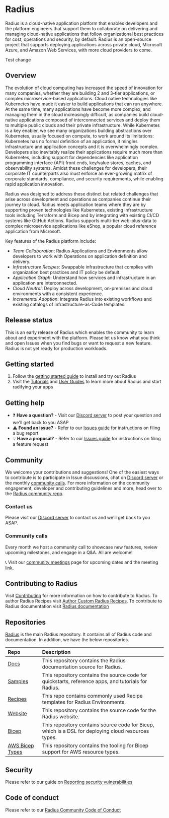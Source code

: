 # Radius

Radius is a cloud-native application platform that enables developers and the platform engineers that support them to collaborate on delivering and managing cloud-native applications that follow organizational best practices for cost, operations and security, by default. Radius is an open-source project that supports deploying applications across private cloud, Microsoft Azure, and Amazon Web Services, with more cloud providers to come.

Test change

## Overview

The evolution of cloud computing has increased the speed of innovation for many companies, whether they are building 2 and 3-tier applications, or complex microservice-based applications. Cloud native technologies like Kubernetes have made it easier to build applications that can run anywhere. At the same time, many applications have become more complex, and managing them in the cloud increasingly difficult, as companies build cloud-native applications composed of interconnected services and deploy them to multiple public clouds and their private infrastructure. While Kubernetes is a key enabler, we see many organizations building abstractions over Kubernetes, usually focused on compute, to work around its limitations:  Kubernetes has no formal definition of an application, it mingles infrastructure and application concepts and it is overwhelmingly complex.  Developers also inevitably realize their applications require much more than Kubernetes, including support for dependencies like application programming interface (API) front ends, key/value stores, caches, and observability systems.  Amidst these challenges for developers, their corporate IT counterparts also must enforce an ever-growing matrix of corporate standards, compliance, and security requirements, while enabling rapid application innovation. 

Radius was designed to address these distinct but related challenges that arise across development and operations as companies continue their journey to cloud.  Radius meets application teams where they are by supporting proven technologies like Kubernetes, existing infrastructure tools including Terraform and Bicep and by integrating with existing CI/CD systems like GitHub Actions. Radius supports multi-tier web-plus-data to complex microservice applications like eShop, a popular cloud reference application from Microsoft.

Key features of the Radius platform include: 
- *Team Collaboration*: Radius Applications and Environments allow developers to work with Operations on application definition and delivery.
- *Infrastructure Recipes*: Swappable infrastructure that complies with organization best practices and IT policy be default.
- *Application Graph*: Understand how services and infrastructure in an application are interconnected.
- *Cloud Neutral*: Deploy across development, on-premises and cloud environments with a consistent experience.
- *Incremental Adoption*: Integrate Radius into existing workflows and existing catalogs of Infrastructure-as-Code templates.

## Release status

This is an early release of Radius which enables the community to learn about and experiment with the platform. Please let us know what you think and open Issues when you find bugs or want to request a new feature. Radius is not yet ready for production workloads.

## Getting started

1. Follow the [getting started guide](https://docs.radapp.io/getting-started/) to install and try out Radius
1. Visit the [Tutorials](https://docs.radapp.io/tutorials) and [User Guides](https://docs.radapp.io/guides) to learn more about Radius and start radifying your apps

## Getting help

- ❓ **Have a question?** - Visit our [Discord server](https://discord.gg/SRG3ePMKNy) to post your question and we'll get back to you ASAP
- ⚠️ **Found an issue?** - Refer to our [Issues guide](docs/contributing/contributing-issues) for instructions on filing a bug report
- 💡 **Have a proposal?** - Refer to our [Issues guide](docs/contributing/contributing-issues) for instructions on filing a feature request

## Community

We welcome your contributions and suggestions! One of the easiest ways to contribute is to participate in Issue discussions, chat on [Discord server](https://discord.gg/SRG3ePMKNy) or the monthly [community calls](#community-calls). For more information on the community engagement, developer and contributing guidelines and more, head over to the [Radius community repo](https://github.com/radius-project/community).

### Contact us

Please visit our [Discord server](https://discord.gg/SRG3ePMKNy) to contact us and we'll get back to you ASAP.

### Community calls

Every month we host a community call to showcase new features, review upcoming milestones, and engage in a Q&A. All are welcome!

📞 Visit our [community meetings](https://github.com/radius-project/community/#community-meetings) page for upcoming dates and the meeting link.

## Contributing to Radius

Visit [Contributing](./CONTRIBUTING.md) for more information on how to contribute to Radius.
To author Radius Recipes visit [Author Custom Radius Recipes](https://docs.radapp.io/guides/recipes/howto-author-recipes/).
To contribute to Radius documentation visit [Radius documentation](https://docs.radapp.io/contributing/docs/)

## Repositories

[Radius](https://github.com/radius-project/radius) is the main Radius repository. It contains all of Radius code and documentation.
In addition, we have the below repositories.

| Repo | Description |
|:-----|:------------|
| [Docs](https://github.com/radius-project/docs) | This repository contains the Radius documentation source for Radius.
| [Samples](https://github.com/radius-project/samples) | This repository contains the source code for quickstarts, reference apps, and tutorials for Radius.
| [Recipes](https://github.com/radius-project/recipes) | This repo contains commonly used Recipe templates for Radius Environments.
| [Website](https://github.com/radius-project/website) | This repository contains the source code for the Radius website.
| [Bicep](https://github.com/radius-project/bicep) | This repository contains source code for Bicep, which is a DSL for deploying cloud resources types. 
| [AWS Bicep Types](https://github.com/radius-project/bicep-types-aws) | This repository contains the tooling for Bicep support for AWS resource types.


## Security

Please refer to our guide on [Reporting security vulnerabilities](SECURITY.md)

## Code of conduct

Please refer to our [Radius Community Code of Conduct](https://github.com/radius-project/community/blob/main/CODE-OF-CONDUCT.md)
